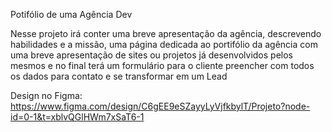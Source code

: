 Potifólio de uma Agência Dev

Nesse projeto irá conter uma breve apresentação da agência, descrevendo habilidades e a missão, uma página dedicada ao portifólio da agência com uma breve apresentação de sites ou projetos já desenvolvidos pelos mesmos e no final terá um formulário para o cliente preencher com todos os dados para contato e se transformar em um Lead

Design no Figma: https://www.figma.com/design/C6gEE9eSZayyLyVjfkbylT/Projeto?node-id=0-1&t=xblvQGlHWm7xSaT6-1
